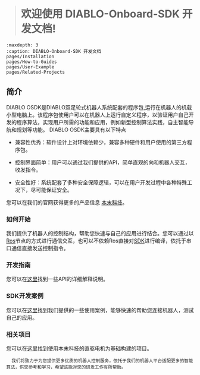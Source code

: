 > # 欢迎使用 DIABLO-Onboard-SDK 开发文档!
>

```{toctree}
:maxdepth: 3
:caption: DIABLO-Onboard-SDK 开发文档
pages/Installation
pages/How-to-Guides
pages/User-Example
pages/Related-Projects
```

## 简介

DIABLO OSDK是DIABLO双足轮式机器人系统配套的程序包,运行在机器人的机载小型电脑上。该程序包使用户可以在机器人上运行自定义程序，以验证用户自己开发的程序算法，实现用户所需的功能和应用，例如新型控制算法实践，自主智能导航和规划等功能。 DIABLO OSDK主要具有以下特点

* 兼容性优秀：软件设计上对环境依赖少，兼容多种硬件和用户使用的第三方程序包。

* 控制界面简单：用户可以通过我们提供的API，简单直观的向和机器人交互，收发指令。

* 安全性好：系统配套了多种安全保障逻辑，可以在用户开发过程中各种特殊工况下，尽可能保证安全。

您可以在我们的官网获得更多的产品信息 [本末科技](https://directdrive.com)。


### 如何开始

我们提供了机器人的控制结构，帮助您快速与自己的应用进行结合。您可以通过以[Ros](./pages/Installation/Build-Dependencies.md)节点的方式进行通信交互，也可以不依赖Ros直接对[SDK](./pages/Installation/Installing-SDK-On-Ubuntu.md)进行编译，依托于串口通信直接发送控制指令。

### 开发指南

您可以在[这里](./pages/User-Example.md)找到一些API的详细解释说明。

### SDK开发案例

您可以在[这里](./pages/User-Example.md)找到我们提供的一些使用案例，能够快速的帮助您连接机器人，测试自己的应用。

### 相关项目

您可以在[这里](./pages/Related-Projects.md)找到使用本末科技的直驱电机为基础构建的项目。



```{note}
  我们将致力于为您提供更多优质的机器人控制服务，依托于我们的机器人平台适配更多的智能算法，供您参考和学习，希望这能对您的研发工作有所帮助。

```
